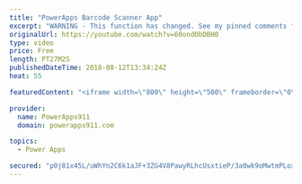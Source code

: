 ```yaml
---
title: "PowerApps Barcode Scanner App"
excerpt: "WARNING - This function has changed. See my pinned comments for more info.   updated 3/2/2019 PowerApps Barcode Scanner - Updated! https://youtu.be/kWUvttbYpu4 this new video is what you need.   In this video, you will learn how to use the PowerApps Barcode Scanner function. Turns out the Barcode Scanner"
originalUrl: https://youtube.com/watch?v=60ondObDBH0
type: video
price: Free
length: PT27M2S
publishedDateTime: 2018-08-12T13:34:24Z
heat: 55

featuredContent: "<iframe width=\"800\" height=\"500\" frameborder=\"0\" src=\"https://www.youtube.com/embed/60ondObDBH0\" allow=\"accelerometer; autoplay; encrypted-media; gyroscope; picture-in-picture\" allowfullscreen></iframe>"

provider:
  name: PowerApps911
  domain: powerapps911.com

topics:
  - Power Apps

secured: "p0j81x45L/uWhYn2C6k1aJF+3ZG4V8PawyRLhcUsxtieP/3a0wk9oMwtmPLoxx29kACgGFvG9mPpeaFaevlWU8T7anvRT1kmenROBfqMPxT6bWtPekBxdjCuqgDTEJHqJgiulZatVyRBjVBN2j2i6a3rtWAqBRf2QLVbmh353PbDztXJcugI2Z3B2jK7lNqnkQCJWvwOxYL3fnYrA2FBxx4UTLVCykdRhgu5RrZ+ALNK49R8U7NkfwstJ66FlNFTIzcS5AIUuxF5TO+s5c9D4Ah1JiXDbNtOPBWuUYo5hy5ugRiLr5dkavl+hyQnPFsaoiStkBue2RNGno6TEwxVrt/ZEjPAz9dIdS0Ujjgm96axUVlAExhrl62AvBCN4p5aVGiJsYAqsMAsL6ZzgO3JGQ==;5fsap/j3CEkaH8R6ROrhYA=="
---
```


